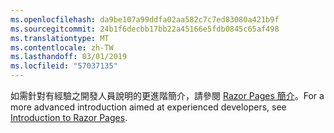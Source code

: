 ```yaml
---
ms.openlocfilehash: da9be107a99ddfa02aa582c7c7ed83080a421b9f
ms.sourcegitcommit: 24b1f6decbb17bb22a45166e5fdb0845c65af498
ms.translationtype: MT
ms.contentlocale: zh-TW
ms.lasthandoff: 03/01/2019
ms.locfileid: "57037135"
---
```

<span data-ttu-id="73003-101">如需針對有經驗之開發人員說明的更進階簡介，請參閱 [Razor Pages 簡介](xref:razor-pages/index)。</span><span class="sxs-lookup"><span data-stu-id="73003-101">For a more advanced introduction aimed at experienced developers, see [Introduction to Razor Pages](xref:razor-pages/index).</span></span>

